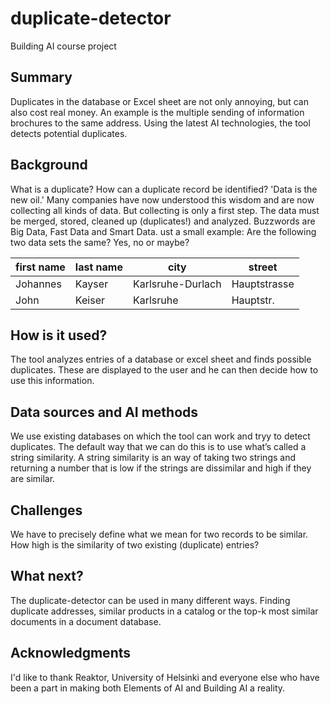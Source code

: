 # duplicate-detector
Building AI course project

## Summary

Duplicates in the database or Excel sheet are not only annoying, but can also cost real money. An example is the multiple sending of information brochures to the same address.
Using the latest AI technologies, the tool detects potential duplicates. 

## Background

What is a duplicate? How can a duplicate record be identified? 'Data is the new oil.' Many companies have now understood this wisdom and are now collecting all kinds of data. But collecting is only a first step. The data must be merged, stored, cleaned up (duplicates!) and analyzed. Buzzwords are Big Data, Fast Data and Smart Data.
ust a small example: Are the following two data sets the same? Yes, no or maybe?

| first name      | last name | city | street|
| ----------- | ----------- |----------- |----------- |
| Johannes      | Kayser       | Karlsruhe-Durlach | Hauptstrasse |
| John   | Keiser        | Karlsruhe | Hauptstr. |

## How is it used?

The tool analyzes entries of a database or excel sheet and finds possible duplicates. These are displayed to the user and he can then decide how to use this information. 

## Data sources and AI methods

We use existing databases on which the tool can work and tryy to detect duplicates.
The default way that we can do this is to use what’s called a string similarity. A string similarity is an way of taking two strings and returning a number that is low if the strings are dissimilar and high if they are similar.

## Challenges

We have to precisely define what we mean for two records to be similar. How high is the similarity of two existing (duplicate) entries?

## What next?

The duplicate-detector can be used in many different ways. Finding duplicate addresses, similar products in a catalog or the top-k most similar documents in a document database.


## Acknowledgments

I'd like to thank Reaktor, University of Helsinki and everyone else who have been a part in making both Elements of AI and Building AI a reality.
